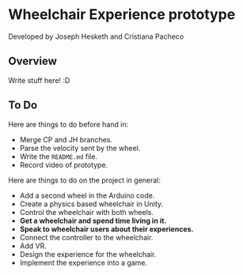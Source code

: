 # Wheelchair Experience prototype
Developed by Joseph Hesketh and Cristiana Pacheco

## Overview
Write stuff here! :D

## To Do
Here are things to do before hand in:
- Merge CP and JH branches.
- Parse the velocity sent by the wheel.
- Write the `README.md` file.
- Record video of prototype.

Here are things to do on the project in general:
- Add a second wheel in the Arduino code.
- Create a physics based wheelchair in Unity.
- Control the wheelchair with both wheels.
- **Get a wheelchair and spend time living in it.**
- **Speak to wheelchair users about their experiences.**
- Connect the controller to the wheelchair.
- Add VR.
- Design the experience for the wheelchair.
- Implement the experience into a game.
